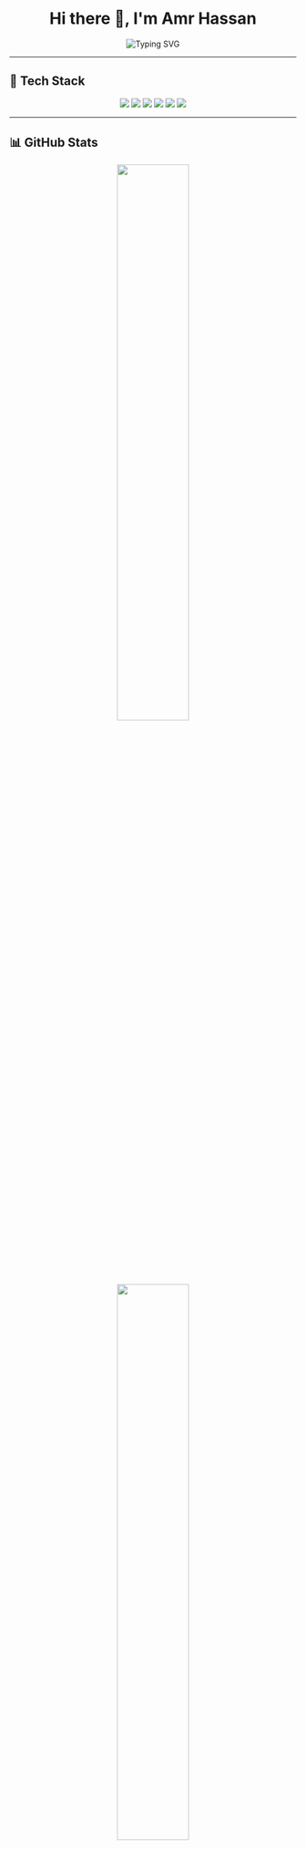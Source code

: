 <h1 align="center">
  Hi there 👋, I'm Amr Hassan
</h1>

<p align="center">
  <img src="https://readme-typing-svg.herokuapp.com?font=Fira+Code&size=22&pause=1000&color=1F72F7&width=600&lines=Machine+Learning+%7C+Data+Science+%7C+AI+Engineer;Passionate+about+Technology+%26+Problem+Solving;Always+Learning+New+Things" alt="Typing SVG" />
</p>

---

## 🚀 Tech Stack
<p align="center">
  <img src="https://img.shields.io/badge/Python-3776AB?style=for-the-badge&logo=python&logoColor=white"/>
  <img src="https://img.shields.io/badge/C++-00599C?style=for-the-badge&logo=cplusplus&logoColor=white"/>
  <img src="https://img.shields.io/badge/Java-ED8B00?style=for-the-badge&logo=java&logoColor=white"/>
  <img src="https://img.shields.io/badge/Machine%20Learning-009688?style=for-the-badge&logo=tensorflow&logoColor=white"/>
  <img src="https://img.shields.io/badge/Deep%20Learning-FF6F00?style=for-the-badge&logo=pytorch&logoColor=white"/>
  <img src="https://img.shields.io/badge/Computer%20Vision-5C3EE8?style=for-the-badge&logo=opencv&logoColor=white"/>
</p>

---

## 📊 GitHub Stats
<p align="center">
  <img width="50%" src="https://github-readme-stats.vercel.app/api?username=AmrHassanKhalaf&show_icons=true&theme=radical&cache_seconds=86400"/>
</p>

<p align="center">
  <img width="50%" src="https://github-readme-streak-stats.herokuapp.com/?user=AmrHassanKhalaf&theme=radical"/>
</p>

<p align="center">
  <img width="50%" src="https://github-readme-stats.vercel.app/api/top-langs/?username=AmrHassanKhalaf&layout=compact&theme=radical&cache_seconds=86400"/>
</p>

---

## 📞 Contact Me
<p align="center">
  <a href="https://www.linkedin.com/in/amrhk">
    <img src="https://img.shields.io/badge/LinkedIn-0077B5?style=for-the-badge&logo=linkedin&logoColor=white"/>
  </a>
  <a href="https://t.me/@AmrHKH">
    <img src="https://img.shields.io/badge/Telegram-2CA5E0?style=for-the-badge&logo=telegram&logoColor=white"/>
  </a>
  <a href="mailto:amrhassankofficial@gmail.com">
    <img src="https://img.shields.io/badge/Gmail-D14836?style=for-the-badge&logo=gmail&logoColor=white"/>
  </a>
</p>

---

🔥 Passionate about AI & Machine Learning | Open to collaborations! 🚀
